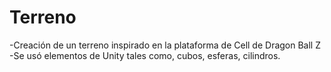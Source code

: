 # Terreno
-Creación de un terreno inspirado en la plataforma de Cell de Dragon Ball Z
-Se usó elementos de Unity tales como, cubos, esferas, cilindros.
